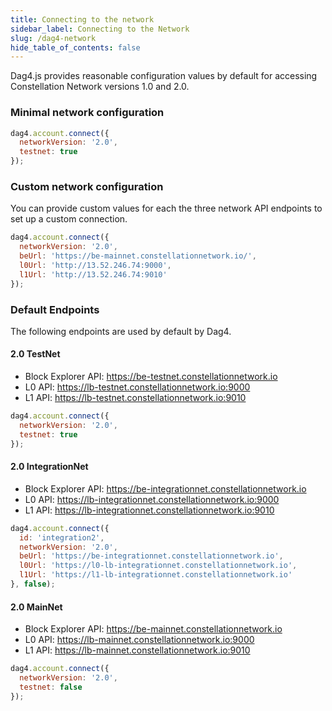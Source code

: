 ```yaml
---
title: Connecting to the network
sidebar_label: Connecting to the Network
slug: /dag4-network
hide_table_of_contents: false
---
```


Dag4.js provides reasonable configuration values by default for accessing Constellation Network versions 1.0 and 2.0. 

### Minimal network configuration 
```js
dag4.account.connect({
  networkVersion: '2.0',
  testnet: true
});
```

### Custom network configuration
You can provide custom values for each the three network API endpoints to set up a custom connection. 
```js
dag4.account.connect({
  networkVersion: '2.0',
  beUrl: 'https://be-mainnet.constellationnetwork.io/',
  l0Url: 'http://13.52.246.74:9000',
  l1Url: 'http://13.52.246.74:9010'
});
```

### Default Endpoints
The following endpoints are used by default by Dag4. 

#### 2.0 TestNet
- Block Explorer API: https://be-testnet.constellationnetwork.io
- L0 API: https://lb-testnet.constellationnetwork.io:9000
- L1 API: https://lb-testnet.constellationnetwork.io:9010

```js
dag4.account.connect({
  networkVersion: '2.0',
  testnet: true
});
```

#### 2.0 IntegrationNet
- Block Explorer API: https://be-integrationnet.constellationnetwork.io
- L0 API: https://lb-integrationnet.constellationnetwork.io:9000
- L1 API: https://lb-integrationnet.constellationnetwork.io:9010

```js
dag4.account.connect({
  id: 'integration2',
  networkVersion: '2.0',
  beUrl: 'https://be-integrationnet.constellationnetwork.io',
  l0Url: 'https://l0-lb-integrationnet.constellationnetwork.io',
  l1Url: 'https://l1-lb-integrationnet.constellationnetwork.io'
}, false);
```

#### 2.0 MainNet
- Block Explorer API: https://be-mainnet.constellationnetwork.io
- L0 API: https://lb-mainnet.constellationnetwork.io:9000
- L1 API: https://lb-mainnet.constellationnetwork.io:9010

```js
dag4.account.connect({
  networkVersion: '2.0',
  testnet: false
});
```

